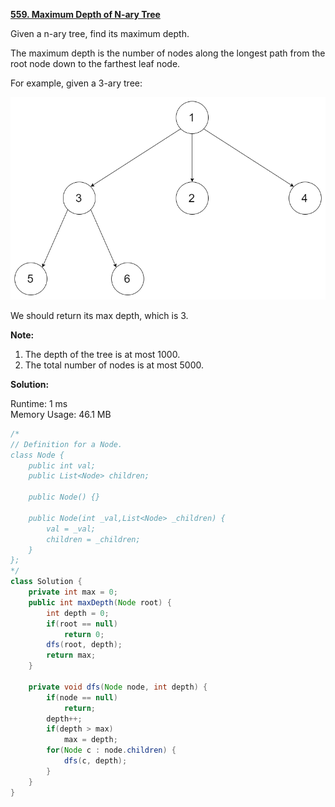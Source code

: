 **[559. Maximum Depth of N-ary Tree](https://leetcode.com/problems/maximum-depth-of-n-ary-tree/)**

Given a n-ary tree, find its maximum depth.

The maximum depth is the number of nodes along the longest path from the root node down to the farthest leaf node.

For example, given a 3-ary tree:

![narytreeexample](./png/narytreeexample.png)

We should return its max depth, which is 3.

**Note:**

1. The depth of the tree is at most 1000.
2. The total number of nodes is at most 5000.

**Solution:**

Runtime: 1 ms<br/>
Memory Usage: 46.1 MB

```java
/*
// Definition for a Node.
class Node {
    public int val;
    public List<Node> children;

    public Node() {}

    public Node(int _val,List<Node> _children) {
        val = _val;
        children = _children;
    }
};
*/
class Solution {
    private int max = 0;
    public int maxDepth(Node root) {
        int depth = 0;
        if(root == null)
            return 0;
        dfs(root, depth);
        return max;
    }
    
    private void dfs(Node node, int depth) {
        if(node == null)
            return;
        depth++;
        if(depth > max)
            max = depth;
        for(Node c : node.children) {
            dfs(c, depth);
        }              
    }
}
```